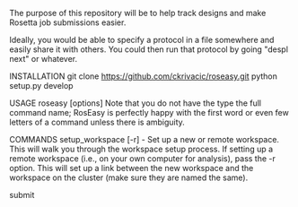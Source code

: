 The purpose of this repository will be to help track designs and make Rosetta 
job submissions easier. 

Ideally, you would be able to specify a protocol in a file somewhere and
easily share it with others. You could then run that protocol by going
"despl next" or whatever.

INSTALLATION
git clone https://github.com/ckrivacic/roseasy.git
python setup.py develop

USAGE
roseasy <command> <arguents> [options]
  Note that you do not have the type the full command name; RosEasy is perfectly 
  happy with the first word or even few letters of a command unless there is 
  ambiguity.
  
COMMANDS
setup_workspace <name> [-r] - 
  Set up a new or remote workspace. This will walk you through the workspace
  setup process. If setting up a remote workspace (i.e., on your own 
  computer for analysis), pass the -r option. This will set up a link between 
  the new workspace and the workspace on the cluster (make sure they are named 
  the same).

submit <workspace> <script path> [options] - 
  submits a job to be run on the cluster. This command takes a 
  python script as an argument. The only hard requirement is that the 
  python script defines which type of workspace Roseasy should create 
  for the task. The rest of the script may run a PyRosetta job, or simply 
  call RosettaScripts. It is recommended that you take an existing script 
  (found in standard_params) as a template, as there are a few lines at 
  the beginning of each script that handle figuring out which input file 
  goes with which task number and whether the script should be run in test 
  mode or not. You can also pass the --make-dirs option, which 
  causes the workspace to set up the sub-workspace without submitting any jobs.
  This is useful for example when you want to handle step inputs manually.
  Note that when the root directory is given as the <workspace> argument, 
  RosEasy will automatically create a NEW sub-workspace, even if the previous 
  step is empty, so it is recommended that whenever possible you create the new 
  sub-workspace FIRST, either by passing --make-dirs or by running the 
  pick_designs command, and then pass that sub-workspace as the <workspace> 
  argument.

generate_fragments <workspace> <step_number> [options] - 
  Generates fragments for an FKIC run.

add_residues <pdb file or folder> <residue_string> <pdb_position> - 
  Inserts residues into a PDB file and does a brief minimization 
  to close the chain break. You may specify any sequence to insert 
  using one-letter AA name formatting (i.e. 'SALTY'). The residues 
  will be inserted immediately after the <pdb_position> argument. 
  Defaults to chain A, pass the --chain option to specify a different 
  chain.

pick_designs_to_validate <step> [<picks_file>] [options] - 
  Pick the designs that are at or near the Pareto front of the given metrics to
  validate in the next step. You may also specify thresholds that designs much pass 
  in order to be chosen for the next step. This will create the workspace for the 
  next step and symlink the chosen input files, and is reccommended before any job.
  For more information type 'roseasy pick_designs --help'
  
fetch_data <workspace> - 
  On a "remote" workspace, fetch data from the main workspace.

push_data <workspace> - 
  Push data from a "remote" workspace to the main workspace.

plot <directory> [options] - 
  Generates a GUI for viewing designs.

EXAMPLE USAGE (basic)
First, set up a workspace on the cluster. It will ask you for a path to your 
Rosetta directory (the 'main' folder, rosetta/main in most installations), an 
input PDB file, and your Python executable where PyRosetta is installed. You 
will also be asked to provide a loop file, but you can ignore this if it is not 
applicable to your usage, or provide one later.

Cluster:
roseasy setup test

On your local workstation, set up the remote workspace.
Local:
roseasy setup test -r

Now, on the cluster, run your first script:
Cluster:
roseasy submit test test/standard_params/relax.py

When it's done running (check job status with the 'qstat' command), 
pull the data to your computer for analysis and to pick designs 
for the next step, then push your changes to the cluster.
Local:
roseasy fetch test
roseasy pick 2 test/standard_params/picks.yml
roseasy push test

Now you're ready to run the next step, in this example FKIC.
Cluster:
roseasy generate_fragments test/02
(wait for fragment generation to finish)
roseasy submit 02 standard_params/fkic.py

Pull your decoys to your local workstation and view them in the GUI.
Local:
roseasy fetch test
roseasy plot test/02/outputs/*
